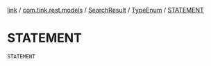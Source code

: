 [link](../../../index.md) / [com.tink.rest.models](../../index.md) / [SearchResult](../index.md) / [TypeEnum](index.md) / [STATEMENT](./-s-t-a-t-e-m-e-n-t.md)

# STATEMENT

`STATEMENT`